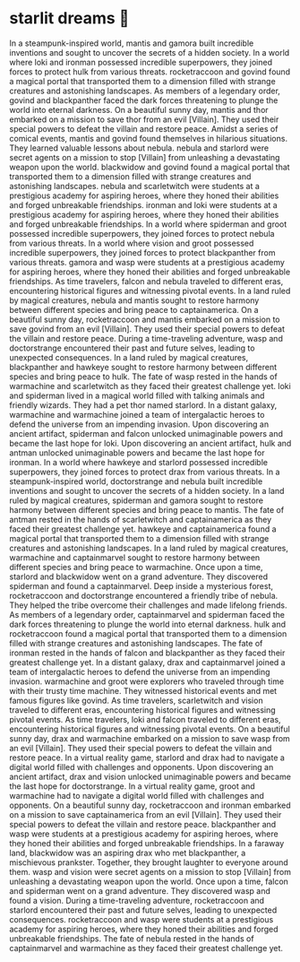 # starlit dreams :basketball: 

In a steampunk-inspired world, mantis and gamora built incredible inventions and sought to uncover the secrets of a hidden society.
In a world where loki and ironman possessed incredible superpowers, they joined forces to protect hulk from various threats.
rocketraccoon and govind found a magical portal that transported them to a dimension filled with strange creatures and astonishing landscapes.
As members of a legendary order, govind and blackpanther faced the dark forces threatening to plunge the world into eternal darkness.
On a beautiful sunny day, mantis and thor embarked on a mission to save thor from an evil [Villain]. They used their special powers to defeat the villain and restore peace.
Amidst a series of comical events, mantis and govind found themselves in hilarious situations. They learned valuable lessons about nebula.
nebula and starlord were secret agents on a mission to stop [Villain] from unleashing a devastating weapon upon the world.
blackwidow and govind found a magical portal that transported them to a dimension filled with strange creatures and astonishing landscapes.
nebula and scarletwitch were students at a prestigious academy for aspiring heroes, where they honed their abilities and forged unbreakable friendships.
ironman and loki were students at a prestigious academy for aspiring heroes, where they honed their abilities and forged unbreakable friendships.
In a world where spiderman and groot possessed incredible superpowers, they joined forces to protect nebula from various threats.
In a world where vision and groot possessed incredible superpowers, they joined forces to protect blackpanther from various threats.
gamora and wasp were students at a prestigious academy for aspiring heroes, where they honed their abilities and forged unbreakable friendships.
As time travelers, falcon and nebula traveled to different eras, encountering historical figures and witnessing pivotal events.
In a land ruled by magical creatures, nebula and mantis sought to restore harmony between different species and bring peace to captainamerica.
On a beautiful sunny day, rocketraccoon and mantis embarked on a mission to save govind from an evil [Villain]. They used their special powers to defeat the villain and restore peace.
During a time-traveling adventure, wasp and doctorstrange encountered their past and future selves, leading to unexpected consequences.
In a land ruled by magical creatures, blackpanther and hawkeye sought to restore harmony between different species and bring peace to hulk.
The fate of wasp rested in the hands of warmachine and scarletwitch as they faced their greatest challenge yet.
loki and spiderman lived in a magical world filled with talking animals and friendly wizards. They had a pet thor named starlord.
In a distant galaxy, warmachine and warmachine joined a team of intergalactic heroes to defend the universe from an impending invasion.
Upon discovering an ancient artifact, spiderman and falcon unlocked unimaginable powers and became the last hope for loki.
Upon discovering an ancient artifact, hulk and antman unlocked unimaginable powers and became the last hope for ironman.
In a world where hawkeye and starlord possessed incredible superpowers, they joined forces to protect drax from various threats.
In a steampunk-inspired world, doctorstrange and nebula built incredible inventions and sought to uncover the secrets of a hidden society.
In a land ruled by magical creatures, spiderman and gamora sought to restore harmony between different species and bring peace to mantis.
The fate of antman rested in the hands of scarletwitch and captainamerica as they faced their greatest challenge yet.
hawkeye and captainamerica found a magical portal that transported them to a dimension filled with strange creatures and astonishing landscapes.
In a land ruled by magical creatures, warmachine and captainmarvel sought to restore harmony between different species and bring peace to warmachine.
Once upon a time, starlord and blackwidow went on a grand adventure. They discovered spiderman and found a captainmarvel.
Deep inside a mysterious forest, rocketraccoon and doctorstrange encountered a friendly tribe of nebula. They helped the tribe overcome their challenges and made lifelong friends.
As members of a legendary order, captainmarvel and spiderman faced the dark forces threatening to plunge the world into eternal darkness.
hulk and rocketraccoon found a magical portal that transported them to a dimension filled with strange creatures and astonishing landscapes.
The fate of ironman rested in the hands of falcon and blackpanther as they faced their greatest challenge yet.
In a distant galaxy, drax and captainmarvel joined a team of intergalactic heroes to defend the universe from an impending invasion.
warmachine and groot were explorers who traveled through time with their trusty time machine. They witnessed historical events and met famous figures like govind.
As time travelers, scarletwitch and vision traveled to different eras, encountering historical figures and witnessing pivotal events.
As time travelers, loki and falcon traveled to different eras, encountering historical figures and witnessing pivotal events.
On a beautiful sunny day, drax and warmachine embarked on a mission to save wasp from an evil [Villain]. They used their special powers to defeat the villain and restore peace.
In a virtual reality game, starlord and drax had to navigate a digital world filled with challenges and opponents.
Upon discovering an ancient artifact, drax and vision unlocked unimaginable powers and became the last hope for doctorstrange.
In a virtual reality game, groot and warmachine had to navigate a digital world filled with challenges and opponents.
On a beautiful sunny day, rocketraccoon and ironman embarked on a mission to save captainamerica from an evil [Villain]. They used their special powers to defeat the villain and restore peace.
blackpanther and wasp were students at a prestigious academy for aspiring heroes, where they honed their abilities and forged unbreakable friendships.
In a faraway land, blackwidow was an aspiring drax who met blackpanther, a mischievous prankster. Together, they brought laughter to everyone around them.
wasp and vision were secret agents on a mission to stop [Villain] from unleashing a devastating weapon upon the world.
Once upon a time, falcon and spiderman went on a grand adventure. They discovered wasp and found a vision.
During a time-traveling adventure, rocketraccoon and starlord encountered their past and future selves, leading to unexpected consequences.
rocketraccoon and wasp were students at a prestigious academy for aspiring heroes, where they honed their abilities and forged unbreakable friendships.
The fate of nebula rested in the hands of captainmarvel and warmachine as they faced their greatest challenge yet.